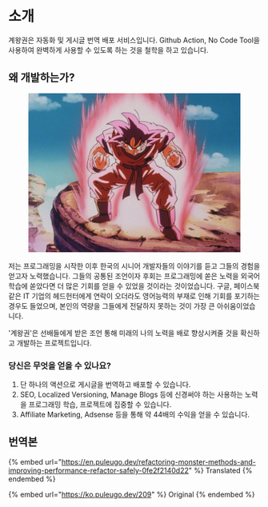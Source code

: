 # 소개

계왕권은 자동화 및 게시글 번역 배포 서비스입니다. Github Action, No Code Tool을 사용하여 완벽하게 사용할 수 있도록 하는 것을 철학을 하고 있습니다.

## 왜 개발하는가?

<figure><img src=".gitbook/assets/logo.png" alt=""><figcaption></figcaption></figure>

저는 프로그래밍을 시작한 이후 한국의 시니어 개발자들의 이야기를 듣고 그들의 경험을 얻고자 노력했습니다. 그들의 공통된 조언이자 후회는 프로그래밍에 쏟은 노력을 외국어 학습에 쏟았다면 더 많은 기회를 얻을 수 있었을 것이라는 것이었습니다. 구글, 페이스북 같은 IT 기업의 헤드헌터에게 연락이 오더라도 영어능력의 부재로 인해 기회를 포기하는 경우도 들었으며, 본인의 역량을 그들에게 전달하지 못하는 것이 가장 큰 아쉬움이었습니다.

'계왕권'은 선배들에게 받은 조언 통해 미래의 나의 노력을 배로 향상시켜줄 것을 확신하고 개발하는 프로젝트입니다.



### 당신은 무엇을 얻을 수 있나요?

1. 단 하나의 액션으로 게시글을 번역하고 배포할 수 있습니다.
2. SEO, Localized Versioning, Manage Blogs 등에 신경써야 하는 사용하는 노력을 프로그래밍 학습, 프로젝트에 집중할 수 있습니다.
3. Affiliate Marketing, Adsense 등을 통해 약 44배의 수익을 얻을 수 있습니다.



## 번역본

{% embed url="https://en.puleugo.dev/refactoring-monster-methods-and-improving-performance-refactor-safely-0fe2f2140d22" %}
Translated
{% endembed %}

{% embed url="https://ko.puleugo.dev/209" %}
Original
{% endembed %}







